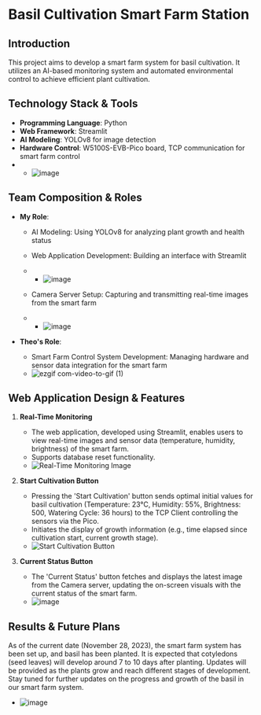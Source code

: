 # Basil Cultivation Smart Farm Station

## Introduction

This project aims to develop a smart farm system for basil cultivation. It utilizes an AI-based monitoring system and automated environmental control to achieve efficient plant cultivation.

## Technology Stack & Tools

- **Programming Language**: Python
- **Web Framework**: Streamlit
- **AI Modeling**: YOLOv8 for image detection
- **Hardware Control**: W5100S-EVB-Pico board, TCP communication for smart farm control
- * ![image](https://github.com/dbtjr1103/Smart-Farm-Station/assets/115054808/56431b6c-4353-4976-a8ac-751a3e7a7263)

## Team Composition & Roles

- **My Role**:
  - AI Modeling: Using YOLOv8 for analyzing plant growth and health status

  - Web Application Development: Building an interface with Streamlit
  - * ![image](https://github.com/dbtjr1103/Smart-Farm-Web-Controller/assets/115054808/48c0975e-cfea-4f37-a1c8-d1f3999d27e2)
      
  - Camera Server Setup: Capturing and transmitting real-time images from the smart farm
  - * ![image](https://github.com/dbtjr1103/Smart-Farm-Station/assets/115054808/a43a83cf-769f-4c9a-b1c8-e42dedbac6e1)


- **Theo's Role**:
  - Smart Farm Control System Development: Managing hardware and sensor data integration for the smart farm
  - ![ezgif com-video-to-gif (1)](https://github.com/dbtjr1103/Smart-Farm-Station/assets/115054808/7a7f6e59-6371-4bf9-8dc2-a83a2dd9125c)

## Web Application Design & Features

1. **Real-Time Monitoring**
   - The web application, developed using Streamlit, enables users to view real-time images and sensor data (temperature, humidity, brightness) of the smart farm.
   - Supports database reset functionality.
   - ![Real-Time Monitoring Image](https://github.com/dbtjr1103/Smart-Farm-Station/assets/115054808/5ab784d6-cebe-4dfe-8953-bd2ab7ad7d09)

2. **Start Cultivation Button**
   - Pressing the 'Start Cultivation' button sends optimal initial values for basil cultivation (Temperature: 23°C, Humidity: 55%, Brightness: 500, Watering Cycle: 36 hours) to the TCP Client controlling the sensors via the Pico.
   - Initiates the display of growth information (e.g., time elapsed since cultivation start, current growth stage).
   - ![Start Cultivation Button](https://github.com/dbtjr1103/Smart-Farm-Station/assets/115054808/a105bbc8-6f9d-4125-b0b4-fb4b2be417b3)

3. **Current Status Button**
   - The 'Current Status' button fetches and displays the latest image from the Camera server, updating the on-screen visuals with the current status of the smart farm.
   - ![image](https://github.com/dbtjr1103/Smart-Farm-Station/assets/115054808/cdf8840e-5992-460d-8ef7-4a01a680e5ef)



## Results & Future Plans

As of the current date (November 28, 2023), the smart farm system has been set up, and basil has been planted. It is expected that cotyledons (seed leaves) will develop around 7 to 10 days after planting. Updates will be provided as the plants grow and reach different stages of development. Stay tuned for further updates on the progress and growth of the basil in our smart farm system.
- ![image](https://github.com/dbtjr1103/Smart-Farm-Station/assets/115054808/2db0a070-7173-47aa-b0c6-8e7e3dca9f2b)

